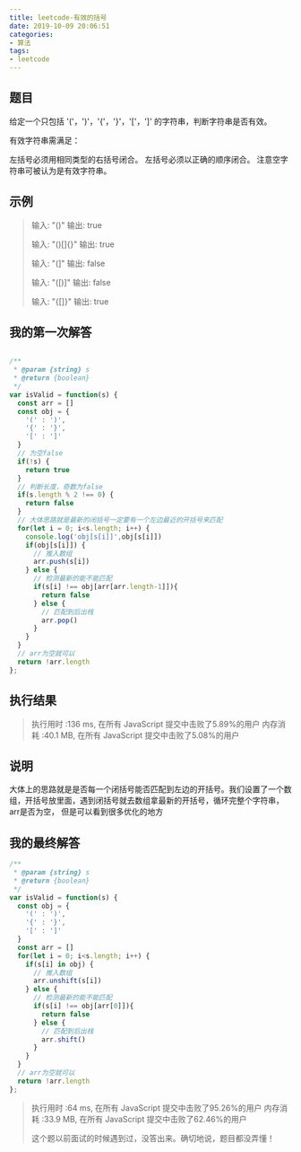 ```yaml
---
title: leetcode-有效的括号
date: 2019-10-09 20:06:51
categories:
- 算法
tags:
- leetcode
---
```


## 题目

给定一个只包括 '('，')'，'{'，'}'，'['，']' 的字符串，判断字符串是否有效。

有效字符串需满足：

左括号必须用相同类型的右括号闭合。
左括号必须以正确的顺序闭合。
注意空字符串可被认为是有效字符串。


## 示例

> 输入: "()"
> 输出: true
> 
> 输入: "()[]{}"
> 输出: true
> 
> 输入: "(]"
> 输出: false
> 
> 输入: "([)]"
> 输出: false
> 
> 输入: "{[]}"
> 输出: true

## 我的第一次解答

```javascript

/**
 * @param {string} s
 * @return {boolean}
 */
var isValid = function(s) {
  const arr = []
  const obj = {
    '(' : ')',
    '{' : '}',
    '[' : ']' 
  }
  // 为空false
  if(!s) {
    return true
  }
  // 判断长度，奇数为false
  if(s.length % 2 !== 0) {
    return false
  }
  // 大体思路就是最新的闭括号一定要有一个左边最近的开括号来匹配
  for(let i = 0; i<s.length; i++) {
    console.log('obj[s[i]]',obj[s[i]])
    if(obj[s[i]]) {
      // 推入数组
      arr.push(s[i])
    } else {
      // 检测最新的能不能匹配
      if(s[i] !== obj[arr[arr.length-1]]){
        return false
      } else {
        // 匹配到后出栈
        arr.pop()
      }
    }
  }
  // arr为空就可以
  return !arr.length
};

```

##  执行结果

> 执行用时 :136 ms, 在所有 JavaScript 提交中击败了5.89%的用户
> 内存消耗 :40.1 MB, 在所有 JavaScript 提交中击败了5.08%的用户

## 说明

大体上的思路就是是否每一个闭括号能否匹配到左边的开括号。我们设置了一个数组，开括号放里面，遇到闭括号就去数组拿最新的开括号，循环完整个字符串，arr是否为空，
但是可以看到很多优化的地方

## 我的最终解答

```javascript
/**
 * @param {string} s
 * @return {boolean}
 */
var isValid = function(s) {
  const obj = {
    '(' : ')',
    '{' : '}',
    '[' : ']' 
  }
  const arr = []
  for(let i = 0; i<s.length; i++) {
    if(s[i] in obj) {
      // 推入数组
      arr.unshift(s[i])
    } else {
      // 检测最新的能不能匹配
      if(s[i] !== obj[arr[0]]){
        return false
      } else {
        // 匹配到后出栈
        arr.shift()
      }
    }
  }
  // arr为空就可以
  return !arr.length
};

```


> 执行用时 :64 ms, 在所有 JavaScript 提交中击败了95.26%的用户
> 内存消耗 :33.9 MB, 在所有 JavaScript 提交中击败了62.46%的用户
> 
> 这个题以前面试的时候遇到过，没答出来。确切地说，题目都没弄懂！
